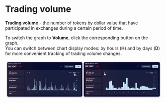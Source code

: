 # Trading volume

**Trading volume** - the number of tokens by dollar value that have participated in exchanges during a certain period of time.

To switch the graph to **Volume**, click the corresponding button on the graph.\
You can switch between chart display modes: by hours (**H**) and by days (**D**) for more convenient tracking of trading volume changes.

![](<../../../../.gitbook/assets/image (185).png>)
